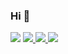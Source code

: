 ### Hi  👋



 <img src="https://github-readme-stats.vercel.app/api/top-langs/?username=wemersonm&hide_progress=true">
<a href="#"> <img src="https://img.shields.io/badge/PHP-777BB4?style=for-the-badge&logo=php&logoColor=white"> </a>
<a href="#"> <img src="https://img.shields.io/badge/JavaScript-F7DF1E?style=for-the-badge&logo=javascript&logoColor=black"> </a>
<a href="#"> <img src="https://img.shields.io/badge/C%2B%2B-00599C?style=for-the-badge&logo=c%2B%2B&logoColor=white"> </a>



